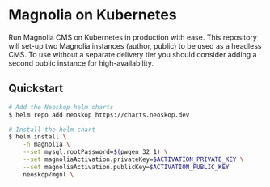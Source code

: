 # Magnolia on Kubernetes

Run Magnolia CMS on Kubernetes in production with ease. This repository will
set-up two Magnolia instances (author, public) to be used as a headless CMS.
To use without a separate delivery tier you should consider adding a second
public instance for high-availability.

## Quickstart

```sh
# Add the Neoskop helm charts
$ helm repo add neoskop https://charts.neoskop.dev

# Install the helm chart
$ helm install \
    -n magnolia \
    --set mysql.rootPassword=$(pwgen 32 1) \
    --set magnoliaActivation.privateKey=$ACTIVATION_PRIVATE_KEY \
    --set magnoliaActivation.publicKey=$ACTIVATION_PUBLIC_KEY
    neoskop/mgnl \
```
